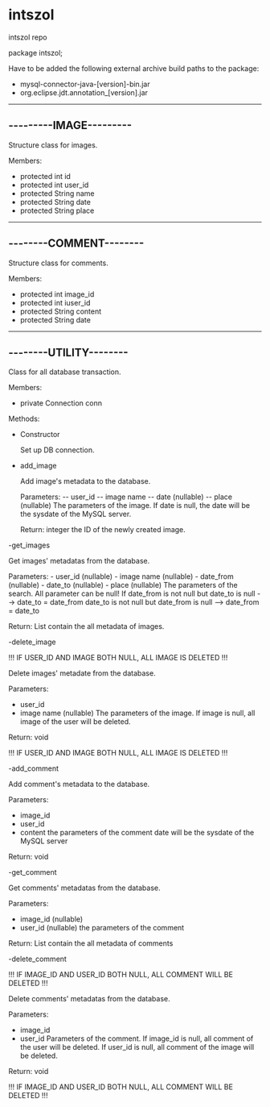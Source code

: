 # intszol
intszol repo


package intszol;

Have to be added the following external archive build paths to the package:
- mysql-connector-java-[version]-bin.jar
- org.eclipse.jdt.annotation_[version].jar

-----------------------
---------IMAGE---------
-----------------------
Structure class for images.

Members:
- protected int id
- protected int user_id
- protected String name
- protected String date
- protected String place

-----------------------
--------COMMENT--------
-----------------------
Structure class for comments.

Members:
- protected int image_id
- protected int iuser_id
- protected String content
- protected String date
	
-----------------------
--------UTILITY--------
-----------------------
Class for all database transaction.

Members:
- private Connection conn

Methods:

- Constructor

  Set up DB connection.




- add_image

  Add image's metadata to the database.

  Parameters:
-- user_id
-- image name
-- date (nullable)
-- place (nullable)
    The parameters of the image.
    If date is null, the date will be the sysdate of the MySQL server.

  Return:
    integer
      the ID of the newly created image.




-get_images

  Get images' metadatas from the database.

  Parameters:
    - user_id (nullable)
    - image name (nullable)
    - date_from (nullable)
    - date_to (nullable)
    - place (nullable)
  The parameters of the search.
  All parameter can be null!
  If date_from is not null but date_to is null
  --> date_to = date_from
  date_to is not null but date_from is null
  --> date_from = date_to	

  Return:
    List<image> 
      contain the all metadata of images. 




-delete_image

  !!! IF USER_ID AND IMAGE BOTH NULL, ALL IMAGE IS DELETED !!!
  
  Delete images' metadate from the database.

  Parameters:
  - user_id
  - image name (nullable)
  The parameters of the image.
  If image is null, all image of the user will be deleted.

  Return:
    void

  !!! IF USER_ID AND IMAGE BOTH NULL, ALL IMAGE IS DELETED !!!
 
 
  
  
-add_comment

  Add comment's metadata to the database.

  Parameters:
  - image_id
  - user_id
  - content
  the parameters of the comment
  date will be the sysdate of the MySQL server

  Return:
    void




-get_comment

  Get comments' metadatas from the database.

  Parameters:
  - image_id (nullable)
  - user_id (nullable)
  the parameters of the comment

  Return:
    List<comment>
      contain the all metadata of comments




-delete_comment
 
  !!! IF IMAGE_ID AND USER_ID BOTH NULL, ALL COMMENT WILL BE DELETED !!!
  
  Delete comments' metadatas from the database.

  Parameters:
  - image_id
  - user_id
  Parameters of the comment.
  If image_id is null, all comment of the user will be deleted.
  If user_id is null, all comment of the image will be deleted.


  Return:
    void

  !!! IF IMAGE_ID AND USER_ID BOTH NULL, ALL COMMENT WILL BE DELETED !!!
